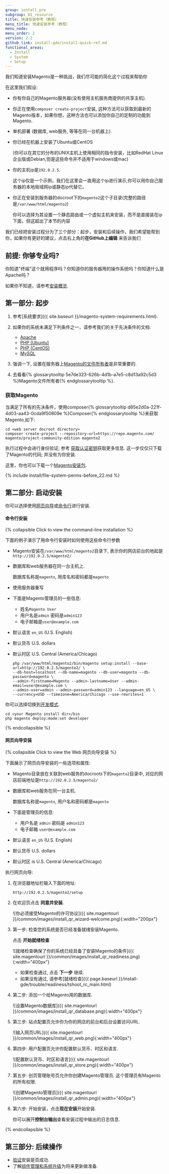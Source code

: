 ```yaml
---
group: install_pre
subgroup: 01_resource
title: 快速安装参考（教程）
menu_title: 快速安装参考（教程）
menu_node:
menu_order: 2
version: 2.2
github_link: install-gde/install-quick-ref.md
functional_areas:
  - Install
  - System
  - Setup
---
```


我们知道安装Magento是一种挑战，我们尽可能的简化这个过程来帮助你

在这里我们假设:

*	你有你自己的Magento服务器(没有使用主机服务商提供的共享主机).
*	你正在使用`composer create-project`安装, 这种方法可以获取到最新的Magento版本，如果你想，这种方法也可以添加你自己的定制的功能到Magento.
*	单机部署 (数据库, web服务, 等等在同一台机器上).
*	你已经在机器上安装了Ubuntu或CentOS

	(你可以在其它的分布的UNIX主机上使用相同的指令安装，比如RedHat Linux企业版或Debian,但是这些命令并不适用于windows或mac)
*	你的主机ip是`192.0.2.5`.

	这个ip仅是一个示例，我们在这里会一直用这个ip进行演示,你可以用你自己服务器的本地局域网ip或静态ip代替它。

*	你正在安装到服务器的docroot下的`magento2`这个子目录(完整的路径是`/var/www/html/magento2`)

	你可以选择为其设置一个静态路由或一个虚拟主机来安装，而不是直接装在ip下面，但这超出了本节的内容

我们已经把安装过程分为了三个部分：起步，安装和后续操作，我们希望能帮到你，如果你有更好的建议，点击右上角的**在GitHub上编辑** 来告诉我们

## 前提: 你够专业吗?

你知道"终端"这个就用程序吗？你知道你的服务器用的操作系统吗？你知道什么是Apache吗？

如果你不知道，请参考<a href="{{ page.baseurl }}/install-gde/bk-install-guide.html">安装概览</a>.

## 第一部分: 起步
1.	参考[系统要求]({{ site.baseurl }}/magento-system-requirements.html).
2.	如果你的系统未满足下列条件之一，请参考我们的关于先决条件的文档:

	*	<a href="{{ page.baseurl }}/install-gde/prereq/apache.html">Apache</a>
	*	<a href="{{ page.baseurl }}/install-gde/prereq/php-ubuntu.html">PHP (Ubuntu)</a>
	*	<a href="{{ page.baseurl }}/install-gde/prereq/php-centos.html">PHP (CentOS)</a>
	*	<a href="{{ page.baseurl }}/install-gde/prereq/mysql.html">MySQL</a>
3.	强调一下, 设置在服务器上<a href="{{ page.baseurl }}/install-gde/prereq/file-sys-perms-over.html">Magento的文件所有者</a>是非常重要的.
4.	去看看{% glossarytooltip 5e7de323-626b-4d1b-a7e5-c8d13a92c5d3 %}Magento文件所有者{% endglossarytooltip %}.

### 获取Magento
当满足了所有的先决条件，使用composer{% glossarytooltip d85e2d0a-221f-4d03-aa43-0cda9f50809e %}Composer{% endglossarytooltip %}来获取Magento,如下:

	cd <web server docroot directory>
	composer create-project --repository-url=https://repo.magento.com/ magento/project-community-edition magento2

执行过程中会进行身份验证; 参考 <a href="{{ page.baseurl }}/install-gde/prereq/connect-auth.html">获取认证密钥</a>获取更多信息. 这一步仅仅只下载了Magento的代码; 并没有为你安装.

<div class="bs-callout bs-callout-tip">
	<p>这里，你也可以下载一个<a href="{{ page.baseurl }}/install-gde/install/get-software.html">Magento安装包</a>.</p>
</div>

{% include install/file-system-perms-before_22.md %}

## 第二部分: 启动安装
你可以选择使用<a href="{{ page.baseurl }}/install-gde/install/web/install-web.html">网页向导</a>或<a href="{{ page.baseurl }}/install-gde/install/cli/install-cli.html">命令行</a>进行安装.

#### 命令行安装

{% collapsible Click to view the command-line installation %}

下面的例子演示了用命令行安装时如何使用这些命令行参数

*	Magento安装在`/var/www/html/magento2`目录下, 表示你的网店前台的地起是`http://192.0.2.5/magento2/`

*	数据库和web服务器在同一台主机上.

	数据库名称是`magento`, 用库名和密码都是`magento`

*	使用服务器重写

*	下面是Magento管理员的一些信息:

	*	姓名`Magento User`
	*	用户名是`admin` 密码是`admin123`
	*	电子邮箱是`user@example.com`

*	默认语言 `en_US` (U.S. English)
*	默认货币 U.S. dollars
*	默认时区 U.S. Central (America/Chicago)

		php /var/www/html/magento2/bin/magento setup:install --base-url=http://192.0.2.5/magento2/ \
		--db-host=localhost --db-name=magento --db-user=magento --db-password=magento \
		--admin-firstname=Magento --admin-lastname=User --admin-email=user@example.com \
		--admin-user=admin --admin-password=admin123 --language=en_US \
		--currency=USD --timezone=America/Chicago --use-rewrites=1

你可以选择切换到<a href="{{ page.baseurl }}/config-guide/cli/config-cli-subcommands-mode.html">开发模式</a>.

	cd <your Magento install dir>/bin
	php magento deploy:mode:set developer

{% endcollapsible %}

#### 网页向导安装

{% collapsible Click to view the Web 网页向导安装 %}

下面展示了网页向导安装的一些选项和属性:

*	Magento目录放在关联到web服务的docroots下的`magento2`目录中, 对应的网店前端地址是`http://192.0.2.5/magento2/`

*	数据库和web服务在同一台主机.

	数据库名称是`magento`, 用户名和密码都是`magento`

*	下面是管理员的信息:

	*	用户名是 `admin` 密码是 `admin123`
	*	电子邮箱 `user@example.com`

*	默认语言 `en_US` (U.S. English)
*	默认货币 U.S. dollars
*	默认时区 is U.S. Central (America/Chicago)

执行网页向导:

1.	在浏览器地址栏输入下面的地址:

		http://192.0.2.5/magento2/setup
2.	在欢迎页点击 **同意并安装**.

	![你必须接受Magento的许可协议]({{ site.magentourl }}/common/images/install_qr_wizard-welcome.png){:width="200px"}
3.	第一步: 检查您的系统是否已经准备就绪安装Magento.

	点击 **开始就绪检查**

	![就绪检查确保了你的系统已经具备了安装Magento的条件]({{ site.magentourl }}/common/images/install_qr_readiness.png){:width="400px"}

	*	如果检查通过, 点击 **下一步** 继续.
	*	如果没有通过, 请参考[就绪检查]({{ page.baseurl }}/install-gde/trouble/readiness/tshoot_rc_main.html)
4.	第二步: 添加一个给Magento用的数据库.

	![设置Magento数据库]({{ site.magentourl }}/common/images/install_qr_database.png){:width="400px"}
5.	第三步: 站点配置页允许你为你的网店的前台和后台设置访问URL.

	![输入网页URL]({{ site.magentourl }}/common/images/install_qr_web.png){:width="400px"}
6.	第四步: 用户配置页允许你配置默认货币、时区和语言.

	![配置默认货币、时区和语言]({{ site.magentourl }}/common/images/install_qr_store.png){:width="400px"}
7.	第五步: 创页管理账号页允许你创建Magento管理员. 这个管理员有Magento的所有权限.

	![创建Magento管理员]({{ site.magentourl }}/common/images/install_qr_admin.png){:width="400px"}
8.	第六步: 开始安装，点击**现在安装**开始安装.

	你可以展开**控制台输出**查看安装过程中输出的日志信息.

{% endcollapsible %}


## 第三部分: 后续操作
*	<a href="{{ page.baseurl }}/install-gde/install/verify.html">验证</a>安装是否成功.
*	了解<a href="{{ page.baseurl }}/comp-mgr/bk-compman-upgrade-guide.html">组件管理和系统升级</a>为将来更新做准备.
